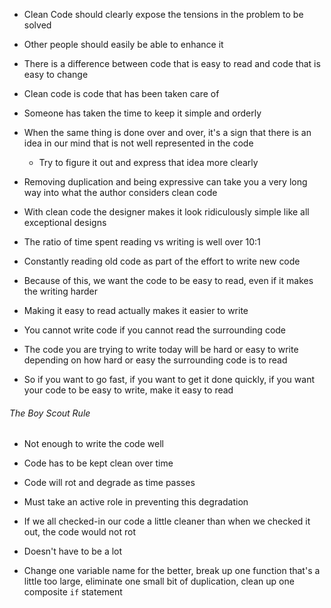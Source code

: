 - Clean Code should clearly expose the tensions in the problem to be solved
- Other people should easily be able to enhance it
- There is a difference between code that is easy to read and code that is easy to change

- Clean code is code that has been taken care of
- Someone has taken the time to keep it simple and orderly

- When the same thing is done over and over, it's a sign that there is an idea in our mind that is not well represented in the code
    * Try to figure it out and express that idea more clearly

- Removing duplication and being expressive can take you a very long way into what the author considers clean code

- With clean code the designer makes it look ridiculously simple like all exceptional designs

- The ratio of time spent reading vs writing is well over 10:1
- Constantly reading old code as part of the effort to write new code

- Because of this, we want the code to be easy to read, even if it makes the writing harder
- Making it easy to read actually makes it easier to write

- You cannot write code if you cannot read the surrounding code
- The code you are trying to write today will be hard or easy to write depending on how hard or easy the surrounding code is to read
- So if you want to go fast, if you want to get it done quickly, if you want your code to be easy to write, make it easy to read

###### The Boy Scout Rule

- Not enough to write the code well
- Code has to be kept clean over time
- Code will rot and degrade as time passes
- Must take an active role in preventing this degradation

- If we all checked-in our code a little cleaner than when we checked it out, the code would not rot
- Doesn't have to be a lot
- Change one variable name for the better, break up one function that's a little too large, eliminate one small bit of duplication, clean up one composite `if` statement